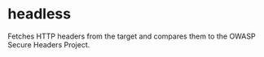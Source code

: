# headless
Fetches HTTP headers from the target and compares them to the OWASP Secure Headers Project.
